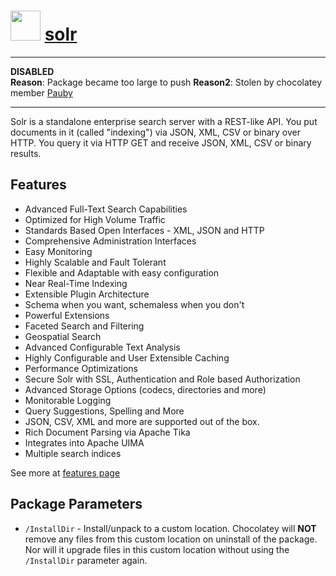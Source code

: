 # <img src="https://cdn.jsdelivr.net/gh/majkinetor/chocolatey/solr/icon.png" width="48" height="48"/> [solr](https://chocolatey.org/packages/solr)

---

**DISABLED**<br>
**Reason**:  Package became too large to push
**Reason2**:  Stolen by chocolatey member [Pauby](https://github.com/pauby/chocopackages/tree/master/automatic/solr)

---

Solr is a standalone enterprise search server with a REST-like API. You put documents in it (called "indexing") via JSON, XML, CSV or binary over HTTP. You query it via HTTP GET and receive JSON, XML, CSV or binary results.

## Features

- Advanced Full-Text Search Capabilities
- Optimized for High Volume Traffic
- Standards Based Open Interfaces - XML, JSON and HTTP
- Comprehensive Administration Interfaces
- Easy Monitoring
- Highly Scalable and Fault Tolerant
- Flexible and Adaptable with easy configuration
- Near Real-Time Indexing
- Extensible Plugin Architecture
- Schema when you want, schemaless when you don't
- Powerful Extensions
- Faceted Search and Filtering
- Geospatial Search
- Advanced Configurable Text Analysis
- Highly Configurable and User Extensible Caching
- Performance Optimizations
- Secure Solr with SSL, Authentication and Role based Authorization
- Advanced Storage Options (codecs, directories and more)
- Monitorable Logging
- Query Suggestions, Spelling and More
- JSON, CSV, XML and more are supported out of the box.
- Rich Document Parsing via Apache Tika
- Integrates into Apache UIMA
- Multiple search indices

See more at [features page](https://lucene.apache.org/solr/features.html)

## Package Parameters

- `/InstallDir` - Install/unpack to a custom location. Chocolatey will **NOT** remove any files from this custom location on uninstall of the package.  Nor will it upgrade files in this custom location without using the `/InstallDir` parameter again.
